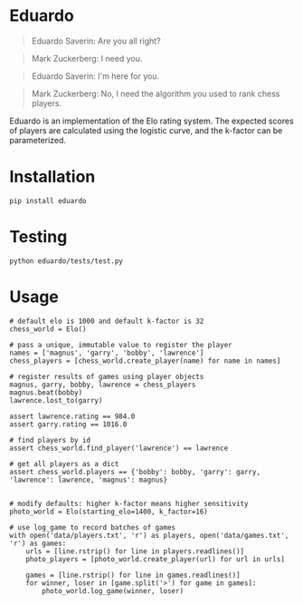 Eduardo
=======

> Eduardo Saverin: Are you all right?

> Mark Zuckerberg: I need you.

> Eduardo Saverin: I'm here for you.

> Mark Zuckerberg: No, I need the algorithm you used to rank chess players.

Eduardo is an implementation of the Elo rating system. The expected scores of
players are calculated using the logistic curve, and the k-factor can be
parameterized.

Installation
============
    pip install eduardo

Testing
=======
    python eduardo/tests/test.py

Usage
=====
    # default elo is 1000 and default k-factor is 32
    chess_world = Elo()

    # pass a unique, immutable value to register the player
    names = ['magnus', 'garry', 'bobby', 'lawrence']
    chess_players = [chess_world.create_player(name) for name in names]

    # register results of games using player objects
    magnus, garry, bobby, lawrence = chess_players
    magnus.beat(bobby)
    lawrence.lost_to(garry)

    assert lawrence.rating == 984.0
    assert garry.rating == 1016.0

    # find players by id
    assert chess_world.find_player('lawrence') == lawrence

    # get all players as a dict
    assert chess_world.players == {'bobby': bobby, 'garry': garry, 'lawrence': lawrence, 'magnus': magnus}


    # modify defaults: higher k-factor means higher sensitivity
    photo_world = Elo(starting_elo=1400, k_factor=16)

    # use log_game to record batches of games
    with open('data/players.txt', 'r') as players, open('data/games.txt', 'r') as games:
        urls = [line.rstrip() for line in players.readlines()]
        photo_players = [photo_world.create_player(url) for url in urls]

        games = [line.rstrip() for line in games.readlines()]
        for winner, loser in [game.split('>') for game in games]:
            photo_world.log_game(winner, loser)
